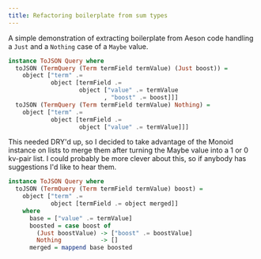 ```yaml
---
title: Refactoring boilerplate from sum types
---
```


A simple demonstration of extracting boilerplate from Aeson code handling a `Just` and a `Nothing` case of a `Maybe` value.

<!--more-->

``` haskell
instance ToJSON Query where    
  toJSON (TermQuery (Term termField termValue) (Just boost)) =
    object ["term" .=
            object [termField .=
                    object ["value" .= termValue
                           , "boost" .= boost]]]
  toJSON (TermQuery (Term termField termValue) Nothing) =
    object ["term" .=
            object [termField .=
                    object ["value" .= termValue]]]
```

This needed DRY'd up, so I decided to take advantage of the Monoid instance on lists to merge them after turning the Maybe value into a 1 or 0 kv-pair list. I could probably be more clever about this, so if anybody has suggestions I'd like to hear them.

``` haskell
instance ToJSON Query where    
  toJSON (TermQuery (Term termField termValue) boost) =
    object ["term" .=
            object [termField .= object merged]]
    where
      base = ["value" .= termValue]
      boosted = case boost of
        (Just boostValue) -> ["boost" .= boostValue]
        Nothing           -> []
      merged = mappend base boosted
```
